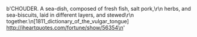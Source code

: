 b'CHOUDER. A sea-dish, composed of fresh fish, salt pork,\r\n  herbs, and sea-biscuits, laid in different layers, and stewed\r\n  together.\n[1811_dictionary_of_the_vulgar_tongue] http://iheartquotes.com/fortune/show/56354\n'